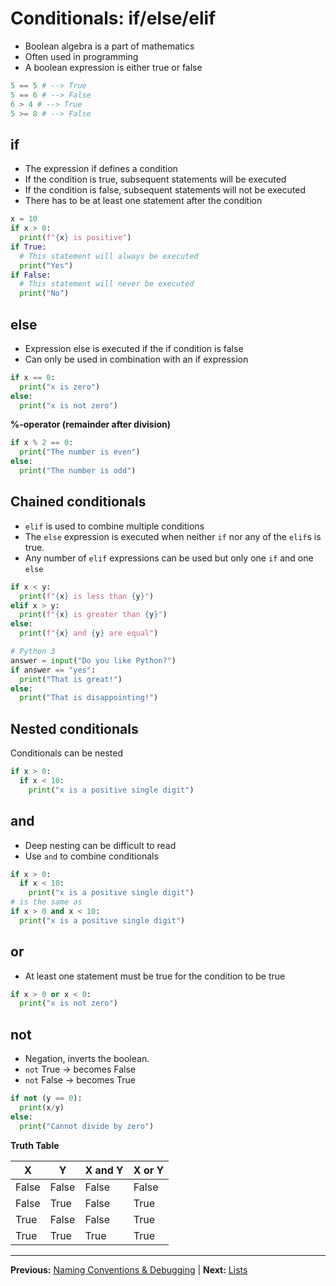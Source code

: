 # Conditionals: if/else/elif

- Boolean algebra is a part of mathematics
- Often used in programming
- A boolean expression is either true or false

```python
5 == 5 # --> True
5 == 6 # --> False
6 > 4 # --> True
5 >= 8 # --> False
```

## if

- The expression if defines a condition
- If the condition is true, subsequent statements will be executed
- If the condition is false, subsequent statements will not be executed
- There has to be at least one statement after the condition

```python
x = 10
if x > 0:
  print(f"{x} is positive")
if True:
  # This statement will always be executed
  print("Yes")
if False:
  # This statement will never be executed
  print("No")
```

## else

- Expression else is executed if the if condition is false
- Can only be used in combination with an if expression

```python
if x == 0:
  print("x is zero")
else:
  print("x is not zero")
```

**%-operator (remainder after division)**

```python
if x % 2 == 0:
  print("The number is even")
else:
  print("The number is odd")
```

## Chained conditionals

- `elif` is used to combine multiple conditions
- The `else` expression is executed when neither `if` nor any of the `elif`s is true.
- Any number of `elif` expressions can be used but only one `if` and one `else`

```python
if x < y:
  print(f"{x} is less than {y}")
elif x > y:
  print(f"{x} is greater than {y}")
else:
  print(f"{x} and {y} are equal")
```

```python
# Python 3
answer = input("Do you like Python?")
if answer == "yes":
  print("That is great!")
else:
  print("That is disappointing!")
```

## Nested conditionals

Conditionals can be nested

```python
if x > 0:
  if x < 10:
    print("x is a positive single digit")
```

## and

- Deep nesting can be difficult to read
- Use `and` to combine conditionals

```python
if x > 0:
  if x < 10:
    print("x is a positive single digit")
# is the same as
if x > 0 and x < 10:
  print("x is a positive single digit")
```

## or

- At least one statement must be true for the condition to be true

```python
if x > 0 or x < 0:
  print("x is not zero")
```

## not

- Negation, inverts the boolean.
- `not` True -> becomes False
- `not` False -> becomes True

```python
if not (y == 0):
  print(x/y)
else:
  print("Cannot divide by zero")
```

**Truth Table**

| X | Y | X and Y | X or Y |
|-------|-------|---------|--------|
| False | False | False | False |
| False | True | False | True |
| True | False | False | True |
| True | True | True | True |

______________________________________________________________________

**Previous:** [Naming Conventions & Debugging](03_03_naming_conventions_debugging.md) | **Next:** [Lists](03_05_lists.md)
